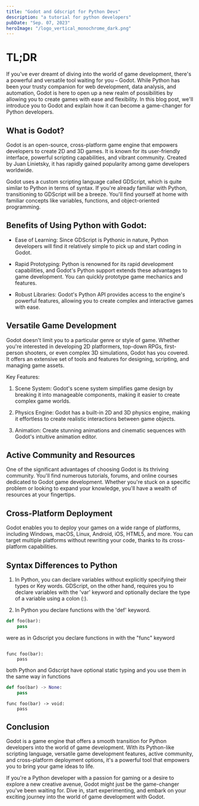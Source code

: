 ```yaml
---
title: "Godot and Gdscript for Python Devs"
description: "a tutorial for python developers"
pubDate: "Sep. 07, 2023"
heroImage: "/logo_vertical_monochrome_dark.png"
---
```


# TL;DR 

If you've ever dreamt of diving into the world of game development, there's a powerful and versatile tool waiting for you – Godot. While Python has been your trusty companion for web development, data analysis, and automation, Godot is here to open up a new realm of possibilities by allowing you to create games with ease and flexibility. In this blog post, we'll introduce you to Godot and explain how it can become a game-changer for Python developers.

## What is Godot?
Godot is an open-source, cross-platform game engine that empowers developers to create 2D and 3D games. It is known for its user-friendly interface, powerful scripting capabilities, and vibrant community. Created by Juan Linietsky, it has rapidly gained popularity among game developers worldwide.

Godot uses a custom scripting language called GDScript, which is quite similar to Python in terms of syntax. If you're already familiar with Python, transitioning to GDScript will be a breeze. You'll find yourself at home with familiar concepts like variables, functions, and object-oriented programming.

## Benefits of Using Python with Godot:
* Ease of Learning: Since GDScript is Pythonic in nature, Python developers will find it relatively simple to pick up and start coding in Godot.

* Rapid Prototyping: Python is renowned for its rapid development capabilities, and Godot's Python support extends these advantages to game development. You can quickly prototype game mechanics and features.

* Robust Libraries: Godot's Python API provides access to the engine's powerful features, allowing you to create complex and interactive games with ease.

## Versatile Game Development
Godot doesn't limit you to a particular genre or style of game. Whether you're interested in developing 2D platformers, top-down RPGs, first-person shooters, or even complex 3D simulations, Godot has you covered. It offers an extensive set of tools and features for designing, scripting, and managing game assets.

Key Features:
1. Scene System: Godot's scene system simplifies game design by breaking it into manageable components, making it easier to create complex game worlds.

2. Physics Engine: Godot has a built-in 2D and 3D physics engine, making it effortless to create realistic interactions between game objects.

3. Animation: Create stunning animations and cinematic sequences with Godot's intuitive animation editor.


## Active Community and Resources

One of the significant advantages of choosing Godot is its thriving community. You'll find numerous tutorials, forums, and online courses dedicated to Godot game development. Whether you're stuck on a specific problem or looking to expand your knowledge, you'll have a wealth of resources at your fingertips.

## Cross-Platform Deployment

Godot enables you to deploy your games on a wide range of platforms, including Windows, macOS, Linux, Android, iOS, HTML5, and more. You can target multiple platforms without rewriting your code, thanks to its cross-platform capabilities.

## Syntax Differences to Python

1. In Python, you can declare variables without explicitly specifying their types or Key words. 
GDScript, on the other hand, requires you to declare variables with the 'var' keyword and optionally declare the type of a variable using a colon (:).

2. In Python you declare functions with the 'def' keyword.

```python
def foo(bar):
    pass
```
were as in Gdscript you declare functions in with the "func" keyword

```gdscript

func foo(bar):
    pass
```

both Python and Gdscript have optional static typing and you use them in the same way in functions

```python
def foo(bar) -> None:
    pass
```
```gdscript
func foo(bar) -> void:
    pass
```







## Conclusion

Godot is a game engine that offers a smooth transition for Python developers into the world of game development. With its Python-like scripting language, versatile game development features, active community, and cross-platform deployment options, it's a powerful tool that empowers you to bring your game ideas to life.

If you're a Python developer with a passion for gaming or a desire to explore a new creative avenue, Godot might just be the game-changer you've been waiting for. Dive in, start experimenting, and embark on your exciting journey into the world of game development with Godot.
